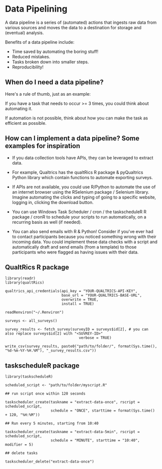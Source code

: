 # Data Pipelining

A data pipeline is a series of (automated) actions that ingests raw data from various sources and moves the data to a destination for storage and (eventual) analysis.

Benefits of a data pipeline include:

- Time saved by automating the boring stuff!
- Reduced mistakes.
- Tasks broken down into smaller steps.
- Reproducibility!

## When do I need a data pipeline?

Here's a rule of thumb, just as an example:

If you have a task that needs to occur >= 3 times, you could think about automating it.

If automation is not possible, think about how you can make the task as efficient as possible.

## How can I implement a data pipeline? Some examples for inspiration

- If you data collection tools have APIs, they can be leveraged to extract data.

- For example, Qualtrics has the qualtRics R package & pyQualtrics Python library which contain functions to automate exporting surveys.

- If APIs are not available, you could use R/Python to automate the use of an internet browser using the RSelenium package / Selenium library. Imagine automating the clicks and typing of going to a specific website, logging in, clicking the download button.

- You can use Windows Task Scheduler / cron / the taskscheduleR R package / cronR to schedule your scripts to run automatically, on a recurring basis as well (if needed).

- You can also send emails with R & Python! Consider if you've ever had to contact participants because you noticed something wrong with their incoming data. You could implement these data checks with a script and automatically draft and send emails (from a template) to those participants who were flagged as having issues with their data.

## QualtRics R package

```
library(readr)
library(qualtRics)

qualtrics_api_credentials(api_key = "YOUR-QUALTRICS-API-KEY", 
                          base_url = "YOUR-QUALTRICS-BASE-URL",
                          overwrite = TRUE,
                          install = TRUE)

readRenviron("~/.Renviron")

surveys <- all_surveys() 

survey_results <- fetch_survey(surveyID = surveys$id[2], # you can also replace surveys$id[2] with "<SUVREY-ID>" 
                                  verbose = TRUE)

write_csv(survey_results, paste0("path/to/folder/", format(Sys.time(), "%d-%m-%Y-%H.%M"), "_survey_results.csv"))
```

## taskscheduleR package

```
library(taskscheduleR)

scheduled_script <- "path/to/folder/myscript.R"

## run script once within 120 seconds

taskscheduler_create(taskname = "extract-data-once", rscript = scheduled_script,
                     schedule = "ONCE", starttime = format(Sys.time() + 120, "%H:%M"))

## Run every 5 minutes, starting from 10:40

taskscheduler_create(taskname = "extract-data-5min", rscript = scheduled_script,
                     schedule = "MINUTE", starttime = "10:40", modifier = 5)

## delete tasks

taskscheduler_delete("extract-data-once")
```